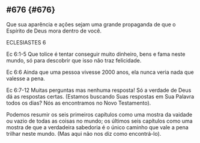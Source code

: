 ## #676 {#676}

Que sua aparência e ações sejam uma grande propaganda de que o Espírito de Deus mora dentro de você.

ECLESIASTES 6

Ec 6:1-5 Que tolice é tentar conseguir muito dinheiro, bens e fama neste mundo, só para descobrir que isso não traz felicidade.

Ec 6:6 Ainda que uma pessoa vivesse 2000 anos, ela nunca veria nada que valesse a pena.

Ec 6:7-12 Muitas perguntas mas nenhuma resposta! Só a verdade de Deus dá as respostas certas. (Estamos buscando Suas respostas em Sua Palavra todos os dias? Nós as encontramos no Novo Testamento).

Podemos resumir os seis primeiros capítulos como uma mostra da vaidade ou vazio de todas as coisas no mundo; os últimos seis capítulos como uma mostra de que a verdadeira sabedoria é o único caminho que vale a pena trilhar neste mundo. (Mas aqui não nos diz como encontrá-lo).